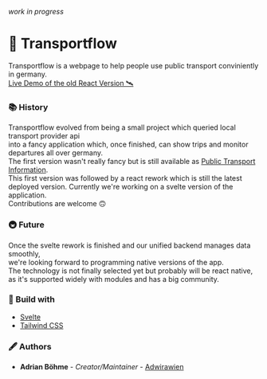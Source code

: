 *work in progress*
# 🦜 Transportflow

Transportflow is a webpage to help people use public transport conviniently in germany.<br>
[Live Demo of the old React Version 🛰](https://transportflow.online/)<br>

### 📚 History

Transportflow evolved from being a small project which queried local transport provider api<br>
into a fancy application which, once finished, can show trips and monitor departures all over germany.<br>
The first version wasn't really fancy but is still available as [Public Transport Information](https://github.com/Adwirawien/PublicTransportInformation).<br>
This first version was followed by a react rework which is still the latest deployed version.
Currently we're working on a svelte version of the application.<br>
Contributions are welcome 🙃

### 🚇 Future

Once the svelte rework is finished and our unified backend manages data smoothly,<br>
we're looking forward to programming native versions of the app.<br>
The technology is not finally selected yet but probably will be react native,<br>
as it's supported widely with modules and has a big community.

### 🔨 Build with

- [Svelte](https://svelte.dev/)
- [Tailwind CSS](https://tailwindcss.com/)

### 🖋 Authors

- **Adrian Böhme** - *Creator/Maintainer* - [Adwirawien](https://github.com/Adwirawien)
